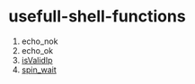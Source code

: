 # usefull-shell-functions

1. echo_nok
2. echo_ok
3. [isValidIp](https://github.com/mustafaerbay/usefull-shell-functions/blob/master/common/isValidIp.sh)
4. [spin_wait](https://github.com/mustafaerbay/usefull-shell-functions/blob/master/common/spinWait.sh)
